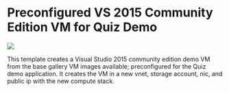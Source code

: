 # Preconfigured VS 2015 Community Edition VM for Quiz Demo

<a href="https://portal.azure.com/#create/Microsoft.Template/uri/https%3A%2F%2Fraw.githubusercontent.com%2Fxstof%2FQuiz%2Fmaster%2Fdemovm%2Fazuredeploy.json" target="_blank">
    <img src="http://azuredeploy.net/deploybutton.png"/>
</a>

This template creates a Visual Studio 2015 community edition demo VM from the base gallery VM images available; preconfigured for the Quiz demo application.  It creates the VM in a new vnet, storage account, nic, and public ip with the new compute stack.